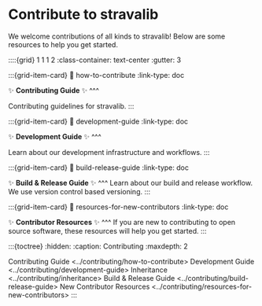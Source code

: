 # Contribute to stravalib

We welcome contributions of all kinds to stravalib! Below are
some resources to help you get started.

::::{grid} 1 1 1 2
:class-container: text-center
:gutter: 3

:::{grid-item-card}
:link: how-to-contribute
:link-type: doc

✨ **Contributing Guide** ✨
^^^

Contributing guidelines for stravalib.
:::

:::{grid-item-card}
:link: development-guide
:link-type: doc

✨ **Development Guide** ✨
^^^

Learn about our development infrastructure and workflows.
:::

:::{grid-item-card}
:link: build-release-guide
:link-type: doc

✨ **Build & Release Guide** ✨
^^^
Learn about our build and release workflow. We use version control based versioning.
:::

:::{grid-item-card}
:link: resources-for-new-contributors
:link-type: doc

✨ **Contributor Resources** ✨
^^^
If you are new to contributing to open source software, these resources will help you get started.
:::

:::{toctree}
:hidden:
:caption: Contributing
:maxdepth: 2

Contributing Guide <../contributing/how-to-contribute>
Development Guide <../contributing/development-guide>
Inheritance <../contributing/inheritance>
Build & Release Guide <../contributing/build-release-guide>
New Contributor Resources <../contributing/resources-for-new-contributors>
:::
